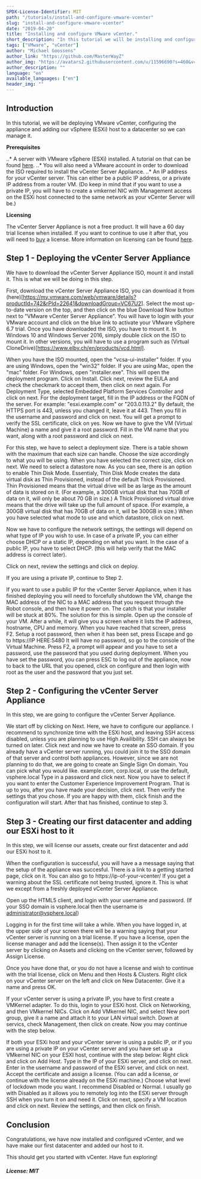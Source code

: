 ```yaml
---
SPDX-License-Identifier: MIT
path: "/tutorials/install-and-configure-vmware-vcenter"
slug: "install-and-configure-vmware-vcenter"
date: "2019-04-20"
title: "Installing and configure VMware vCenter."
short_description: "In this tutorial we will be installing and configuring vCenter, along with adding our server to a vCenter datacenter."
tags: ["VMware", "vCenter"]
author: "Michael Goossens"
author_link: "https://github.com/MasterWayZ"
author_img: "https://avatars2.githubusercontent.com/u/11596690?s=460&v=4"
author_description: ""
language: "en"
available_languages: ["en"]
header_img: ""
---
```


<!-- This where the actual tutorial begins. You don't need to write out the title again, having it in the frontmatter above is enough. -->

## Introduction

In this tutorial, we will be deploying VMware vCenter, configuring the appliance and adding our vSphere (ESXi) host to a datacenter so we can manage it.

**Prerequisites**

..* A server with VMware vSphere (ESXi) installed. A tutorial on that can be found [here](URLHERE).
..* You will also need a VMware account in order to download the ISO required to install the vCenter Server Appliance.
..* An IP address for your vCenter server. This can either be a public IP address, or a private IP address from a router VM. (Do keep in mind that if you want to use a private IP, you will have to create a vmkernel NIC with Management access on the ESXi host connected to the same network as your vCenter Server will be.)

**Licensing**

The vCenter Server Appliance is not a free product. It will have a 60 day trial license when installed. If you want to continue to use it after that, you will need to [buy](https://store.vmware.com/store) a license.
More information on licensing can be found [here](https://blogs.vmware.com/vsphere/2018/10/vcenter-server-licensing-options.html).


## Step 1 - Deploying the vCenter Server Appliance

We have to download the vCenter Server Appliance ISO, mount it and install it. This is what we will be doing in this step.

First, download the vCenter Server Appliance ISO, you can download it from (here)[https://my.vmware.com/web/vmware/details?productId=742&rPId=22641&downloadGroup=VC67U2].
Select the most up-to-date version on the top, and then click on the blue Download Now button next to "VMware vCenter Server Appliance". You will have to login with your VMware account and click on the blue link to activate your VMware vSphere 6.7 trial.
Once you have downloaded the ISO, you have to mount it. In Windows 10 and Windows Server 2016, simply double click on the ISO to mount it. In other versions, you will have to use a program such as (Virtual CloneDrive)[https://www.elby.ch/en/products/vcd.html].

When you have the ISO mounted, open the "vcsa-ui-installer" folder. If you are using Windows, open the "win32" folder. If you are using Mac, open the "mac" folder. For Windows, open "installer.exe".
This will open the deployment program. Click on Install. Click next, review the EULA and check the checkmark to accept them, then click on next again. For Deployment Type, selected Embedded Platform Services Controller and click on next.
For the deployment target, fill in the IP address or the FQDN of the server. For example: "esxi.example.com" or "203.0.113.2"
By default, the HTTPS port is 443, unless you changed it, leave it at 443. Then you fill in the username and password and click on next. You will get a prompt to verify the SSL certificate, click on yes.
Now we have to give the VM (Virtual Machine) a name and give it a root password. Fill in the VM name that you want, along with a root password and click on next.

For this step, we have to select a deployment size. There is a table shown with the maximum that each size can handle. Choose the size accordingly to what you will be using. When you have selected the correct size, click on next.
We need to select a datastore now. As you can see, there is an option to enable Thin Disk Mode. Essentialy, Thin Disk Mode creates the data virtual disk as Thin Provisioned, instead of the default Thick Provisioned. Thin Provisioned means that the virtual drive will be as large as the amount of data is stored on it. (For example, a 300GB virtual disk that has 70GB of data on it, will only be about 70 GB in size.) A Thick Provisioned virtual drive means that the drive will take up the full amount of space. (For example, a 300GB virtual disk that has 70GB of data on it, will be 300GB in size.)
When you have selected what mode to use and which datastore, click on next.

Now we have to configure the network settings, the settings will depend on what type of IP you wish to use. In case of a private IP, you can either choose DHCP or a static IP, depending on what you want. In the case of a public IP, you have to select DHCP. (this will help verify that the MAC address is correct later).

Click on next, review the settings and click on deploy. 

If you are using a private IP, continue to Step 2.

If you want to use a public IP for the vCenter Server Appliance, when it has finished deploying you will need to forcefully shutdown the VM, change the MAC address of the NIC to a MAC address that you request through the Robot console, and then have it power on. The catch is that your installer will be stuck at 80%. The solution for this is simple. Open up the console of your VM. After a while, it will give you a screen where it lists the IP address, hostname, CPU and memory. When you have reached that screen, press F2. Setup a root password, then when it has been set, press Escape and go to https://IP HERE:5480
It will have no password, so go to the console of the Virtual Machine. Press F2, a prompt will appear and you have to set a password, use the password that you used during deployment. When you have set the password, you can press ESC to log out of the appliance, now to back to the URL that you opened, click on configure and then login with root as the user and the password that you just set. 


## Step 2 - Configuring the vCenter Server Appliance

In this step, we are going to configure the vCenter Server Appliance.

We start off by clicking on Next. Here, we have to configure our appliance. I recommend to synchronize time with the ESXi host, and leaving SSH access disabled, unless you are planning to use High Availibility. SSH can always be turned on later.
Click next and now we have to create an SSO domain. If you already have a vCenter server running, you could join it to the SSO domain of that server and control both appliances. However, since we are not planning to do that, we are going to create an Single Sign On domain. You can pick what you would like. example.com, corp.local, or use the default, vsphere.local
Type in a password and click next. Now you have to select if you want to enter the Customer Experience Improvement Program. That is up to you, after you have made your decision, click next. Then verify the settings that you chose. If you are happy with them, click finish and the configuration will start. After that has finished, continue to step 3.

## Step 3 - Creating our first datacenter and adding our ESXi host to it

In this step, we will license our assets, create our first datacenter and add our ESXi host to it.

When the configuration is successful, you will have a a message saying that the setup of the appliance was succesful. There is a link to a getting started page, click on it. You can also go to https://ip-of-your-vcenter/
If you get a warning about the SSL certificate not being trusted, ignore it. This is what we except from a freshly deployed vCenter Server Appliance. 

Open up the HTML5 client, and login with your username and password. (If your SSO domain is vsphere.local then the username is administrator@vsphere.local)

Logging in for the first time will take a while. When you have logged in, at the upper side of your screen there will be a warning saying that your vCenter server is running on a trial license. If you have a license, open the license manager and add the license(s). Then assign it to the vCenter server by clicking on Assets and clicking on the vCenter server, followed by Assign License.

Once you have done that, or you do not have a license and wish to continue with the trial license, click on Menu and then Hosts & Clusters. Right click on your vCenter server on the left and click on New Datacenter. Give it a name and press OK.

If your vCenter server is using a private IP, you have to first create a VMKernel adapter. To do this, login to your ESXi host. Click on Networking, and then VMkernel NICs. Click on Add VMkernel NIC, and select New port group, give it a name and attach it to your LAN virtual switch. Down at servics, check Management, then click on create. Now you may continue with the step below.

If both your ESXi host and your vCenter server is using a public IP, or if you are using a private IP on your vCenter server and you have set up a VMkernel NIC on your ESXI host, continue with the step below:
Right click and click on Add Host. Type in the IP of your ESXi server, and click on next. Enter in the username and password of the ESXi server, and click on next. Accept the certificate and assign a license. (You can add a license, or continue with the license already on the ESXi machine.) Choose what level of lockdown mode you want. I recommend Disabled or Normal. I usually go with Disabled as it allows you to remotely log into the ESXi server through SSH when you turn it on and need it. Click on next, specify a VM location and click on next. Review the settings, and then click on finish.


## Conclusion

Congratulations, we have now installed and configured vCenter, and we have make our first datacenter and added our host to it.

This should get you started with vCenter. Have fun exploring!

##### License: MIT

<!---

Contributors's Certificate of Origin

By making a contribution to this project, I certify that:

(a) The contribution was created in whole or in part by me and I have
    the right to submit it under the license indicated in the file; or

(b) The contribution is based upon previous work that, to the best of my
    knowledge, is covered under an appropriate license and I have the
    right under that license to submit that work with modifications,
    whether created in whole or in part by me, under the same license
    (unless I am permitted to submit under a different license), as
    indicated in the file; or

(c) The contribution was provided directly to me by some other person
    who certified (a), (b) or (c) and I have not modified it.

(d) I understand and agree that this project and the contribution are
    public and that a record of the contribution (including all personal
    information I submit with it, including my sign-off) is maintained
    indefinitely and may be redistributed consistent with this project
    or the license(s) involved.

Signed-off-by: [ Michael Goossens ( michaelgoossens@live.be )]

-->
